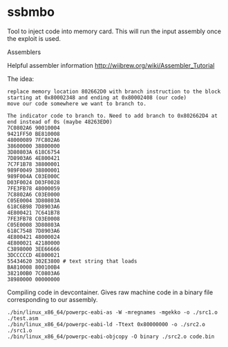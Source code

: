 # ssbmbo

Tool to inject code into memory card. This will run the input assembly once the
exploit is used.

Assemblers 

Helpful assembler information http://wiibrew.org/wiki/Assembler_Tutorial

The idea:
```
replace memory location 802662D0 with branch instruction to the block starting at 0x80002348 and ending at 0x80002408 (our code)
move our code somewhere we want to branch to.

The indicator code to branch to. Need to add branch to 0x802662D4 at end instead of 0s (maybe 48263ED0)
7C0802A6 90010004
9421FF50 BE810008
48000089 7FC802A6
38600000 38800000
3D80803A 618C6754
7D8903A6 4E800421
7C7F1B78 38800001
989F0049 38800001
989F004A C03E000C
D03F0024 D03F0028
7FE3FB78 48000059
7C8802A6 C03E0000
C05E0004 3D80803A
618C6B98 7D8903A6
4E800421 7C641B78
7FE3FB78 C03E0008
C05E0008 3D80803A
618C7548 7D8903A6
4E800421 48000024
4E800021 42180000
C3898000 3EE66666
3DCCCCCD 4E800021
55434620 302E3800 # text string that loads
BA810008 800100B4
382100B0 7C0803A6
38980000 00000000
```

Compiling code in devcontainer. Gives raw machine code in a binary file
corresponding to our assembly.

```
./bin/linux_x86_64/powerpc-eabi-as -W -mregnames -mgekko -o ./src1.o ./test.asm
./bin/linux_x86_64/powerpc-eabi-ld -Ttext 0x80000000 -o ./src2.o ./src1.o
./bin/linux_x86_64/powerpc-eabi-objcopy -O binary ./src2.o code.bin
```
